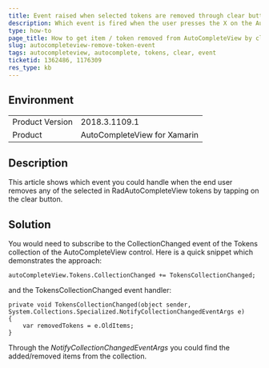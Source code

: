 ```yaml
---
title: Event raised when selected tokens are removed through clear button in AutoCompleteView
description: Which event is fired when the user presses the X on the AutoCompleteView control
type: how-to
page_title: How to get item / token removed from AutoCompleteView by clicking cross
slug: autocompleteview-remove-token-event
tags: autocompleteview, autocomplete, tokens, clear, event
ticketid: 1362486, 1176309
res_type: kb
---
```


## Environment
<table>
	<tr>
		<td>Product Version</td>
		<td>2018.3.1109.1</td>
	</tr>
	<tr>
		<td>Product</td>
		<td>AutoCompleteView for Xamarin</td>
	</tr>
</table>


## Description
This article shows which event you could handle when the end user removes any of the selected in RadAutoCompleteView tokens by tapping on the clear button. 

## Solution
You would need to subscribe to the CollectionChanged event of the Tokens collection of the AutoCompleteView control. Here is a quick snippet which demonstrates the approach:

	autoCompleteView.Tokens.CollectionChanged += TokensCollectionChanged;

and the TokensCollectionChanged event handler:

	private void TokensCollectionChanged(object sender, System.Collections.Specialized.NotifyCollectionChangedEventArgs e)
	{
		var removedTokens = e.OldItems;        
	}

Through the *NotifyCollectionChangedEventArgs* you could find the added/removed items from the collection.

